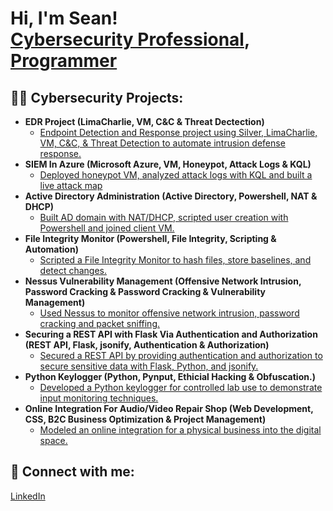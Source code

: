 <h1>Hi, I'm Sean! <br/><a href="https://github.com/seanguevaraflood">Cybersecurity Professional</a>, <a href="https://www.linkedin.com/in/seanguevaraflood/">Programmer</a>

<h2>👨‍💻 Cybersecurity Projects:</h2>

- <b>EDR Project (LimaCharlie, VM, C&C & Threat Dectection)</b>
  - [Endpoint Detection and Response project using Silver, LimaCharlie, VM, C&C, & Threat Detection to automate intrusion defense response.](https://github.com/seanguevaraflood)
- <b>SIEM In Azure (Microsoft Azure, VM, Honeypot, Attack Logs & KQL)</b>
  - [Deployed honeypot VM, analyzed attack logs with KQL and built a live attack map](https://github.com/seanguevaraflood)
- <b>Active Directory Administration (Active Directory, Powershell, NAT & DHCP)</b>
  - [Built AD domain with NAT/DHCP, scripted user creation with Powershell and joined client VM.](https://github.com/seanguevaraflood)
- <b>File Integrity Monitor (Powershell, File Integrity, Scripting & Automation)</b>
  - [Scripted a File Integrity Monitor to hash files, store baselines, and detect changes.](https://github.com/seanguevaraflood)
- <b>Nessus Vulnerability Management (Offensive Network Intrusion, Password Cracking & Password Cracking & Vulnerability Management)</b>
  - [Used Nessus to monitor offensive network intrusion, password cracking and packet sniffing.](https://github.com/seanguevaraflood)
- <b>Securing a REST API with Flask Via Authentication and Authorization (REST API, Flask, jsonify, Authentication & Authorization)</b>
  - [Secured a REST API by providing authentication and authorization to secure sensitive data with Flask, Python, and jsonify.](https://github.com/seanguevaraflood)
- <b>Python Keylogger (Python, Pynput, Ethicial Hacking & Obfuscation.)</b>
  - [Developed a Python keylogger for controlled lab use to demonstrate input monitoring techniques.](https://github.com/seanguevaraflood)
- <b>Online Integration For Audio/Video Repair Shop (Web Development, CSS, B2C Business Optimization & Project Management)</b>
  - [Modeled an online integration for a physical business into the digital space.](https://github.com/seanguevaraflood)

<h2> 🤳 Connect with me:</h2>

[LinkedIn](https://www.linkedin.com/in/seanguevaraflood/)

<!--
**seanguevaraflood/seanguevaraflood** is a ✨ _special_ ✨ repository because its `README.md` (this file) appears on your GitHub profile.
